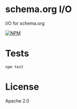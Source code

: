schema.org I/O
==============

I/O for schema.org

[![NPM](https://nodei.co/npm/package-jsonld.png)](https://nodei.co/npm/schema-org-io/)

Tests
=====

    npm test


License
=======

Apache 2.0
